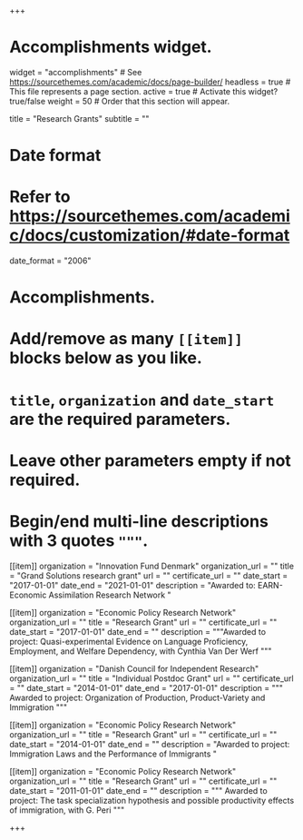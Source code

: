 +++
# Accomplishments widget.
widget = "accomplishments"  # See https://sourcethemes.com/academic/docs/page-builder/
headless = true  # This file represents a page section.
active = true  # Activate this widget? true/false
weight = 50  # Order that this section will appear.

title = "Research Grants"
subtitle = ""

# Date format
#   Refer to https://sourcethemes.com/academic/docs/customization/#date-format
date_format = "2006"

# Accomplishments.
#   Add/remove as many `[[item]]` blocks below as you like.
#   `title`, `organization` and `date_start` are the required parameters.
#   Leave other parameters empty if not required.
#   Begin/end multi-line descriptions with 3 quotes `"""`.


[[item]]
  organization = "Innovation Fund Denmark"
  organization_url = ""
  title = "Grand Solutions research grant"
  url = ""
  certificate_url = ""
  date_start = "2017-01-01"
  date_end = "2021-01-01"
  description = "Awarded to: EARN- Economic Assimilation Research Network "


[[item]]
  organization = "Economic Policy Research Network"
  organization_url = ""
  title = "Research Grant"
  url = ""
  certificate_url = ""
  date_start = "2017-01-01"
  date_end = ""
  description = """Awarded to project: Quasi-experimental Evidence on Language Proficiency, Employment, and Welfare Dependency, with Cynthia Van Der Werf """
  
[[item]]
  organization = "Danish Council for Independent Research"
  organization_url = ""
  title = "Individual Postdoc Grant"
  url = ""
  certificate_url = ""
  date_start = "2014-01-01"
  date_end = "2017-01-01"
  description = """ Awarded to project: Organization of Production, Product-Variety and Immigration """

[[item]]
  organization = "Economic Policy Research Network"
  organization_url = ""
  title = "Research Grant"
  url = ""
  certificate_url = ""
  date_start = "2014-01-01"
  date_end = ""
  description = "Awarded to project: Immigration Laws and the Performance of Immigrants "
  
[[item]]
  organization = "Economic Policy Research Network"
  organization_url = ""
  title = "Research Grant"
  url = ""
  certificate_url = ""
  date_start = "2011-01-01"
  date_end = ""
  description = """ Awarded to project: The task specialization hypothesis and possible productivity effects of immigration, with G. Peri """
    
    
+++
